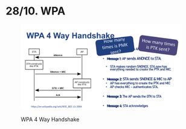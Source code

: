 # 28/10. WPA

<figure><img src="../../.gitbook/assets/image.png" alt=""><figcaption><p>WPA 4 Way Handshake</p></figcaption></figure>

